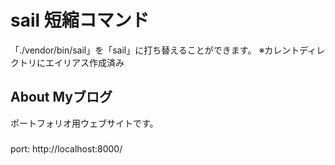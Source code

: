 # sail 短縮コマンド
「./vendor/bin/sail」を「sail」に打ち替えることができます。
※カレントディレクトリにエイリアス作成済み

## About Myブログ
ポートフォリオ用ウェブサイトです。

### 
port: http://localhost:8000/
